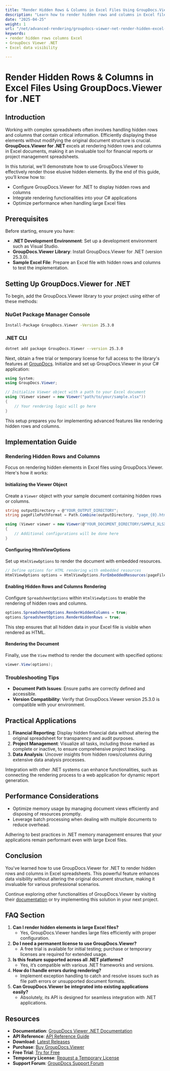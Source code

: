 ```yaml
---
title: "Render Hidden Rows & Columns in Excel Files Using GroupDocs.Viewer for .NET - Advanced Guide"
description: "Learn how to render hidden rows and columns in Excel files with GroupDocs.Viewer for .NET. Enhance data visibility efficiently without altering the document structure."
date: "2025-04-25"
weight: 1
url: "/net/advanced-rendering/groupdocs-viewer-net-render-hidden-excel-rows-columns/"
keywords:
- render hidden rows columns Excel
- GroupDocs Viewer .NET
- Excel data visibility

---
```



# Render Hidden Rows & Columns in Excel Files Using GroupDocs.Viewer for .NET

## Introduction

Working with complex spreadsheets often involves handling hidden rows and columns that contain critical information. Efficiently displaying these elements without modifying the original document structure is crucial. **GroupDocs.Viewer for .NET** excels at rendering hidden rows and columns in Excel documents, making it an invaluable tool for financial reports or project management spreadsheets.

In this tutorial, we'll demonstrate how to use GroupDocs.Viewer to effectively render those elusive hidden elements. By the end of this guide, you’ll know how to:
- Configure GroupDocs.Viewer for .NET to display hidden rows and columns
- Integrate rendering functionalities into your C# applications
- Optimize performance when handling large Excel files

## Prerequisites

Before starting, ensure you have:
- **.NET Development Environment**: Set up a development environment such as Visual Studio.
- **GroupDocs.Viewer Library**: Install GroupDocs.Viewer for .NET (version 25.3.0).
- **Sample Excel File**: Prepare an Excel file with hidden rows and columns to test the implementation.

## Setting Up GroupDocs.Viewer for .NET

To begin, add the GroupDocs.Viewer library to your project using either of these methods:

### NuGet Package Manager Console

```bash
Install-Package GroupDocs.Viewer -Version 25.3.0
```

### .NET CLI

```bash
dotnet add package GroupDocs.Viewer --version 25.3.0
```

Next, obtain a free trial or temporary license for full access to the library's features at [GroupDocs](https://purchase.groupdocs.com/temporary-license/). Initialize and set up GroupDocs.Viewer in your C# application:

```csharp
using System;
using GroupDocs.Viewer;

// Initialize Viewer object with a path to your Excel document
using (Viewer viewer = new Viewer("path/to/your/sample.xlsx"))
{
    // Your rendering logic will go here
}
```

This setup prepares you for implementing advanced features like rendering hidden rows and columns.

## Implementation Guide

### Rendering Hidden Rows and Columns

Focus on rendering hidden elements in Excel files using GroupDocs.Viewer. Here's how it works:

#### Initializing the Viewer Object

Create a `Viewer` object with your sample document containing hidden rows or columns.

```csharp
string outputDirectory = @"YOUR_OUTPUT_DIRECTORY";
string pageFilePathFormat = Path.Combine(outputDirectory, "page_{0}.html");

using (Viewer viewer = new Viewer(@"YOUR_DOCUMENT_DIRECTORY/SAMPLE_XLSX_WITH_HIDDEN_ROW_AND_COLUMN"))
{
    // Additional configurations will be done here
}
```

#### Configuring HtmlViewOptions

Set up `HtmlViewOptions` to render the document with embedded resources.

```csharp
// Define options for HTML rendering with embedded resources
HtmlViewOptions options = HtmlViewOptions.ForEmbeddedResources(pageFilePathFormat);
```

#### Enabling Hidden Rows and Columns Rendering

Configure `SpreadsheetOptions` within `HtmlViewOptions` to enable the rendering of hidden rows and columns.

```csharp
options.SpreadsheetOptions.RenderHiddenColumns = true;
options.SpreadsheetOptions.RenderHiddenRows = true;
```

This step ensures that all hidden data in your Excel file is visible when rendered as HTML.

#### Rendering the Document

Finally, use the `View` method to render the document with specified options:

```csharp
viewer.View(options);
```

### Troubleshooting Tips

- **Document Path Issues**: Ensure paths are correctly defined and accessible.
- **Version Compatibility**: Verify that GroupDocs.Viewer version 25.3.0 is compatible with your environment.

## Practical Applications

1. **Financial Reporting**: Display hidden financial data without altering the original spreadsheet for transparency and audit purposes.
2. **Project Management**: Visualize all tasks, including those marked as complete or inactive, to ensure comprehensive project tracking.
3. **Data Analysis**: Uncover insights from hidden rows/columns during extensive data analysis processes.

Integration with other .NET systems can enhance functionalities, such as connecting the rendering process to a web application for dynamic report generation.

## Performance Considerations

- Optimize memory usage by managing document views efficiently and disposing of resources promptly.
- Leverage batch processing when dealing with multiple documents to reduce overhead.

Adhering to best practices in .NET memory management ensures that your applications remain performant even with large Excel files.

## Conclusion

You've learned how to use GroupDocs.Viewer for .NET to render hidden rows and columns in Excel spreadsheets. This powerful feature enhances data visibility without altering the original document structure, making it invaluable for various professional scenarios.

Continue exploring other functionalities of GroupDocs.Viewer by visiting their [documentation](https://docs.groupdocs.com/viewer/net/) or try implementing this solution in your next project.

## FAQ Section

1. **Can I render hidden elements in large Excel files?**
   - Yes, GroupDocs.Viewer handles large files efficiently with proper configuration.
2. **Do I need a permanent license to use GroupDocs.Viewer?**
   - A free trial is available for initial testing; purchase or temporary licenses are required for extended usage.
3. **Is this feature supported across all .NET platforms?**
   - Yes, it’s compatible with various .NET frameworks and versions.
4. **How do I handle errors during rendering?**
   - Implement exception handling to catch and resolve issues such as file path errors or unsupported document formats.
5. **Can GroupDocs.Viewer be integrated into existing applications easily?**
   - Absolutely, its API is designed for seamless integration with .NET applications.

## Resources

- **Documentation**: [GroupDocs Viewer .NET Documentation](https://docs.groupdocs.com/viewer/net/)
- **API Reference**: [API Reference Guide](https://reference.groupdocs.com/viewer/net/)
- **Download**: [Latest Releases](https://releases.groupdocs.com/viewer/net/)
- **Purchase**: [Buy GroupDocs.Viewer](https://purchase.groupdocs.com/buy)
- **Free Trial**: [Try for Free](https://releases.groupdocs.com/viewer/net/)
- **Temporary License**: [Request a Temporary License](https://purchase.groupdocs.com/temporary-license/)
- **Support Forum**: [GroupDocs Support Forum](https://forum.groupdocs.com/c/viewer/9)
